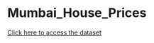 # Mumbai_House_Prices
[Click here to access the dataset](https://www.kaggle.com/datasets/dravidvaishnav/mumbai-house-prices)
